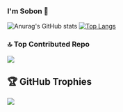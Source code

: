 ### I'm Sobon 👋
![Anurag's GitHub stats](https://github-readme-stats.vercel.app/api?username=PhonSobon&show_icons=true&theme=radical)
[![Top Langs](https://github-readme-stats.vercel.app/api/top-langs/?username=PhonSobon&layout=compact)](https://github.com/PhonSobon/github-readme-stats)

### 🔝 Top Contributed Repo
![](https://github-contributor-stats.vercel.app/api?username=PhonSobon&limit=5&theme=dark&combine_all_yearly_contributions=true)

## 🏆 GitHub Trophies
![](https://github-profile-trophy.vercel.app/?username=PhonSobon&theme=tokyonight&no-frame=false&no-bg=true&margin-w=4)
